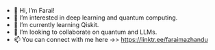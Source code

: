 - 👋 Hi, I’m Farai!
- 👀 I’m interested in deep learning and quantum computing.
- 🌱 I’m currently learning Qiskit.
- 💞️ I’m looking to collaborate on quantum and LLMs.
- 📫 You can connect with me here ->> https://linktr.ee/faraimazhandu

<!---
faraimazh/faraimazh is a ✨ special ✨ repository because its `README.md` (this file) appears on your GitHub profile.
You can click the Preview link to take a look at your changes.
--->
